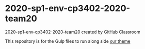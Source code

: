 # 2020-sp1-env-cp3402-2020-team20
2020-sp1-env-cp3402-2020-team20 created by GitHub Classroom

This repository is for the Gulp files to run along side <a href="https://github.com/cp3402-students/2020-sp1-project-cp3402-2020-team20" target="_blank">our theme</a>
